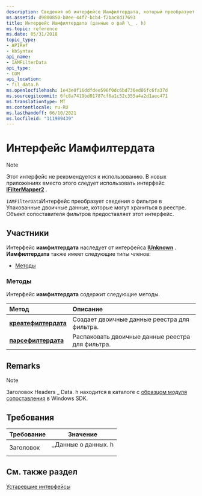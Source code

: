 ```yaml
---
description: Сведения об интерфейсе Иамфилтердата, который преобразует данные фильтра в Упакованные двоичные данные. Этот интерфейс не рекомендуется к использованию.
ms.assetid: d9800850-b0ee-44f7-bcb4-f2bac8d17693
title: Интерфейс Иамфилтердата (данные о фай \_ . h)
ms.topic: reference
ms.date: 05/31/2018
topic_type:
- APIRef
- kbSyntax
api_name:
- IAMFilterData
api_type:
- COM
api_location:
- fil_data.h
ms.openlocfilehash: 1e43e0f16ddfdee596f0dc6bd736ed86fc6fa37d
ms.sourcegitcommit: 6fc8a7419bd01787cf6a1c52c355a4a2d1aec471
ms.translationtype: MT
ms.contentlocale: ru-RU
ms.lasthandoff: 06/10/2021
ms.locfileid: "111989439"
---
```

# <a name="iamfilterdata-interface"></a>Интерфейс Иамфилтердата

> [!Note]  
> Этот интерфейс не рекомендуется к использованию. В новых приложениях вместо этого следует использовать интерфейс [**IFilterMapper2**](/windows/desktop/api/Strmif/nn-strmif-ifiltermapper2) .

 

`IAMFilterData`Интерфейс преобразует сведения о фильтре в Упакованные двоичные данные, которые могут храниться в реестре. Объект сопоставителя фильтров предоставляет этот интерфейс.

## <a name="members"></a>Участники

Интерфейс **иамфилтердата** наследует от интерфейса [**IUnknown**](/windows/win32/api/unknwn/nn-unknwn-iunknown) . **Иамфилтердата** также имеет следующие типы членов:

-   [Методы](#methods)

### <a name="methods"></a>Методы

Интерфейс **иамфилтердата** содержит следующие методы.



| Метод                                                     | Описание                                               |
|:-----------------------------------------------------------|:----------------------------------------------------------|
| [**креатефилтердата**](iamfilterdata-createfilterdata.md) | Создает двоичные данные реестра для фильтра.<br/>     |
| [**парсефилтердата**](iamfilterdata-parsefilterdata.md)   | Распаковать двоичные данные реестра для фильтра.<br/> |



 

## <a name="remarks"></a>Remarks

> [!Note]  
> Заголовок Headers \_ Data. h находится в каталоге с [образцом модуля сопоставления](mapper-sample.md) в Windows SDK.

 

## <a name="requirements"></a>Требования



| Требование | Значение |
|-------------------|----------------------------------------------------------------------------------------|
| Заголовок<br/> | <dl> <dt>\_Данные о данных. h</dt> </dl> |



## <a name="see-also"></a>См. также раздел

<dl> <dt>

[Устаревшие интерфейсы](deprecated-interfaces.md)
</dt> </dl>

 

 
